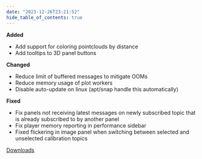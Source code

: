 ```yaml
---
date: "2023-12-26T23:21:52"
hide_table_of_contents: true
---
```


**Added**

- Add support for coloring pointclouds by distance
- Add tooltips to 3D panel buttons

**Changed**

- Reduce limit of buffered messages to mitigate OOMs
- Reduce memory usage of plot workers
- Disable auto-update on linux (apt/snap handle this automatically)

**Fixed**

- Fix panels not receiving latest messages on newly subscribed topic that is already subscribed to by another panel
- Fix player memory reporting in performance sidebar
- Fixed flickering in image panel when switching between selected and unselected calibration topics

[Downloads](https://github.com/foxglove/studio/releases/tag/v1.83.0)
